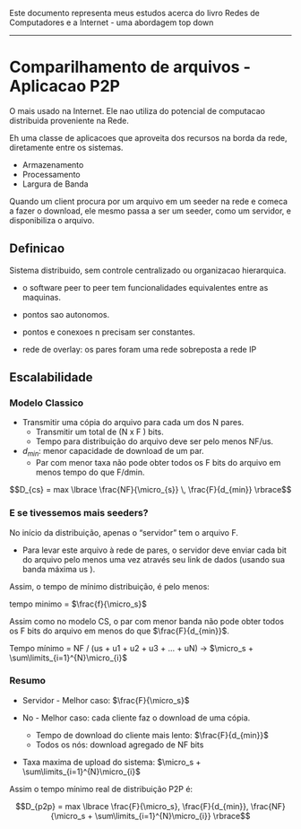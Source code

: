 Este documento representa meus estudos acerca do livro Redes de Computadores e a Internet - uma abordagem top down

---

# Comparilhamento de arquivos - Aplicacao P2P

O mais usado na Internet.
Ele nao utiliza do potencial de computacao distribuida proveniente na Rede.

Eh uma classe de aplicacoes que aproveita dos recursos na borda da rede, diretamente entre os sistemas.

- Armazenamento
- Processamento
- Largura de Banda

Quando um client procura por um arquivo em um seeder na rede e comeca a fazer o download, ele mesmo passa a ser um seeder, como um servidor, e disponibiliza o arquivo.

## Definicao
Sistema distribuido, sem controle centralizado ou organizacao hierarquica.
- o software peer to peer tem funcionalidades equivalentes entre as maquinas.
- pontos sao autonomos.
- pontos e conexoes n precisam ser constantes.

- rede de overlay: os pares foram uma rede sobreposta a rede IP

## Escalabilidade

### Modelo Classico
- Transmitir uma cópia do arquivo para cada um dos N pares.
    - Transmitir um total de (N x F ) bits.
    - Tempo para distribuição do arquivo deve ser pelo menos NF/us.
- $d_{min}$: menor capacidade de download de um par.
    - Par com menor taxa não pode obter todos os F bits do arquivo em menos tempo do
que F/dmin.

$$D_{cs} = max \lbrace \frac{NF}{\micro_{s}} \, \frac{F}{d_{min}} \rbrace$$



### E se tivessemos mais seeders?
No início da distribuição, apenas o “servidor” tem o arquivo F.
- Para levar este arquivo à rede de pares, o servidor deve enviar cada bit do arquivo pelo menos uma vez através seu link de dados (usando sua banda máxima us ).

Assim, o tempo de mínimo distribuição, é pelo menos:

tempo minimo = $\frac{f}{\micro_s}$


Assim como no modelo CS, o par com menor banda não pode obter todos os F bits do arquivo em menos do que $\frac{F}{d_{min}}$.

Tempo mínimo = NF / (us + u1 + u2 + u3 + ... + uN) -> $\micro_s + \sum\limits_{i=1}^{N}\micro_{i}$

### Resumo

- Servidor - Melhor caso:  $\frac{F}{\micro_s}$

- No - Melhor caso: cada cliente faz o download de uma cópia.
    - Tempo de download do cliente mais lento: $\frac{F}{d_{min}}$
    - Todos os nós: download agregado de NF bits

- Taxa maxima de upload do sistema: $\micro_s + \sum\limits_{i=1}^{N}\micro_{i}$

Assim o tempo mínimo real de distribuição P2P é:

$$D_{p2p} = max \lbrace \frac{F}{\micro_s}, \frac{F}{d_{min}}, \frac{NF}{\micro_s + \sum\limits_{i=1}^{N}\micro_{i}}  \rbrace$$
